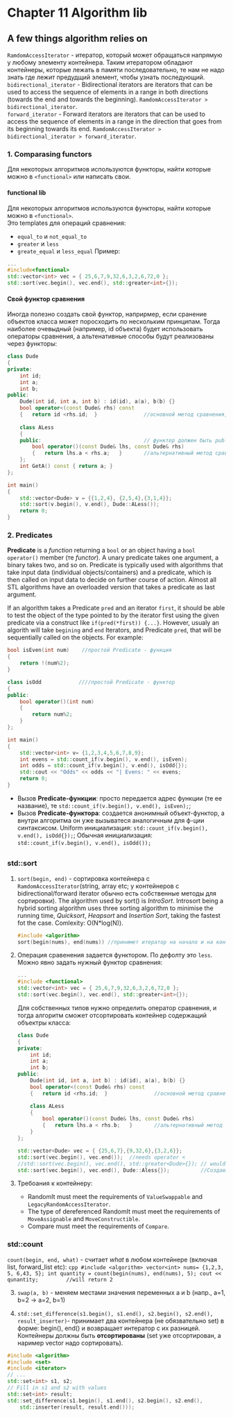 # Chapter 11 Algorithm lib
## A few things algorithm relies on 
`RamdomAccessIterator` - итератор, который может обращаться напрямую у любому элементу контейнера. Таким итератором обладают контейнеры, которые лежать в памяти последовательно, те нам не надо знать где лежит предудщий элемент, чтобы узнать последующий.     
`bidirectional_iterator` - Bidirectional iterators are iterators that can be used to access the sequence of elements in a range in both directions (towards the end and towards the beginning). `RamdomAccessIterator > bidirectional_iterator`.    
`forward_iterator` - Forward iterators are iterators that can be used to access the sequence of elements in a range in the direction that goes from its beginning towards its end. `RamdomAccessIterator > bidirectional_iterator > forward_iterator`.    

### 1. Comparasing functors
Для некоторых алгоритмов используются функторы, найти которые можно в `<functional>` или написать свои.   
#### functional lib
Для некоторых алгоритмов используются функторы, найти которые можно в `<functional>`.    
Это templates для операций сравнения:
- `equal_to` и `not_equal_to`
- `greater` и `less` 
- `greate_equal` и `less_equal` 
Пример:
```cpp
...
#include<functional>
std::vector<int> vec = { 25,6,7,9,32,6,3,2,6,72,0 };
std::sort(vec.begin(), vec.end(), std::greater<int>{});
```

#### Свой функтор сравнения 
Иногда полезно создать свой функтор, наприрмер, если сранение объектов класса может поросходить по нескольким принципам. Тогда наиболее очевыдный (например, id объекта) будет использовать операторы сравнения, а альтенативные способы будут реализованы через функторы:
```cpp
class Dude
{
private:
    int id; 
    int a;
    int b;
public:
    Dude(int id, int a, int b) : id(id), a(a), b(b) {}
    bool operator<(const Dude& rhs) const   
    {   return id <rhs.id;  }               //основной метод сравнения, будет полагаться на функторы из <funcltional>
    
    class ALess
    {
    public:                                 // функтор должен быть public
        bool operator()(const Dude& lhs, const Dude& rhs)   
        {   return lhs.a < rhs.a;   }       //альтернативный метод сравнения, будет вызываться для сравнения через a
    };
    int GetA() const { return a; }
};

int main()
{
    std::vector<Dude> v = {{1,2,4}, {2,5,4},{3,1,4}};
    std::sort(v.begin(), v.end(), Dude::ALess());
    return 0;
}
```

### 2. Predicates
**Predicate** is a *function* returning a `bool` or an object having a `bool operator()` member (те *functor*). A unary predicate takes one argument, a binary takes two, and so on. Predicate is typically used with algorithms that take input data (individual objects/containers) and a predicate, which is then called on input data to decide on further course of action. Almost all STL algorithms have an overloaded version that takes a predicate as last argument.    

If an algorithm takes a Predicate `pred` and an iterator `first`, it should be able to test the object of the type pointed to by the iterator first using the given predicate via a construct like `if(pred(*first)) {...}`. However, usualy an algorith will take `begining` and `end` Iterators, and Predicate `pred`, that will be sequentially called on the objects. For example:
```cpp
bool isEven(int num)    //простой Predicate - функция 
{
    return !(num%2);
}

class isOdd            ////простой Predicate - функтор
{
public:
    bool operator()(int num)
    {
        return num%2;
    }
};

int main()
{
    std::vector<int> v= {1,2,3,4,5,6,7,8,9};
    int evens = std::count_if(v.begin(), v.end(), isEven);
    int odds = std::count_if(v.begin(), v.end(), isOdd{}); 
    std::cout << "Odds" << odds << "| Evens: " << evens;
    return 0;
}
```
- Вызов **Predicate-функции**: просто передается адрес функции (те ее название), те `std::count_if(v.begin(), v.end(), isEven);`;
- Вызов **Predicate-функтора**: создается анонимный объект-функтор, а внутри алгоритма он уже вызыватеся аналогичным для ф-ции синтаксисом. Uniform инициализация:  `std::count_if(v.begin(), v.end(), isOdd{});`; Обычная инициализация: `std::count_if(v.begin(), v.end(), isOdd());`

## <Algorithm>
### std::sort              
1. `sort(begin, end)` - сортировка контейнера c `RamdomAccessIterator`(string, array etc; у контейнеров с bidirectional/forward iterator обычно есть собственные методы для сортировки). The algorithm used by sort() is *IntroSort*. Introsort being a hybrid sorting algorithm uses three sorting algorithm to minimise the running time, *Quicksort*, *Heapsort* and *Insertion Sort*, taking the fastest fot the case. Comlexity: O(N*log(N)).          
    ```cpp
    #include <algorithm>
    sort(begin(nums), end(nums)) //принимет итератор на начало и на конец
    ```

2. Операция сравенения задается функтором. По дефолту это `less`. Можно явно задать нужный функтор сравнения:
    ```cpp
    ...
    #include <functional>
    std::vector<int> vec = { 25,6,7,9,32,6,3,2,6,72,0 };
    std::sort(vec.begin(), vec.end(), std::greater<int>{});
    ```
    Для собственных типов нужно определить оператор сравнения, и тогда алгоритм сможет отсортировать контейнер содержащий объектры класса:
    ```cpp
    class Dude
    {
    private:
        int id; 
        int a;
        int b;
    public:
        Dude(int id, int a, int b) : id(id), a(a), b(b) {}
        bool operator<(const Dude& rhs) const   
        {   return id <rhs.id;  }               //основной метод сравнения, будет полагаться на функторы из <funcltional>

        class ALess
        {
            bool operator()(const Dude& lhs, const Dude& rhs)   
            {   return lhs.a < rhs.b;   }       //альтернативный метод сравнения, будет вызываться для сравнения через a
        }
    };

    std::vector<Dude> vec = { {25,6,7},{9,32,6},{3,2,6}};
    std::sort(vec.begin(), vec.end());  //needs operator <
    //std::sort(vec.begin(), vec.end(), std::greater<Dude>{}); // would need operator >
    std::sort(vec.begin(), vec.end(), Dude::Aless{});          //Создаем экземпляр функтора
    ```
    
3. Требоания к контейнеру:
    - RandomIt must meet the requirements of `ValueSwappable` and `LegacyRandomAccessIterator`.
    - The type of dereferenced RandomIt must meet the requirements of `MoveAssignable` and `MoveConstructible`.
    - Compare must meet the requirements of `Compare`.
 
### std::count 
`count(begin, end, what)` - считает *what* в любом контейнере (включая list, forward_list etc):
    ```cpp
    #include <algorithm>
    vector<int> nums= {1,2,3, 5, 6,43, 5};
    int quantity = count(begin(nums), end(nums), 5);
    cout << qunantity;         //will return 2
    ```

3. `swap(a, b)` - меняем местами значения переменных a и b (напр., a=1, b=2 -> a=2, b=1)

4. `std::set_difference(s1.begin(), s1.end(), s2.begin(), s2.end(), result_inserter)`- принимает два контейнера (не обязвательно set) в форме: begin(), end() и возвращает интератор с их разницей. Контейнеры должны быть **отсортированы** (set уже отсортирован, а наример vector надо сортировать).    
```cpp
#include <algorithm>
#include <set>
#include <iterator>
// ...
std::set<int> s1, s2;
// Fill in s1 and s2 with values
std::set<int> result;
std::set_difference(s1.begin(), s1.end(), s2.begin(), s2.end(),
    std::inserter(result, result.end()));
